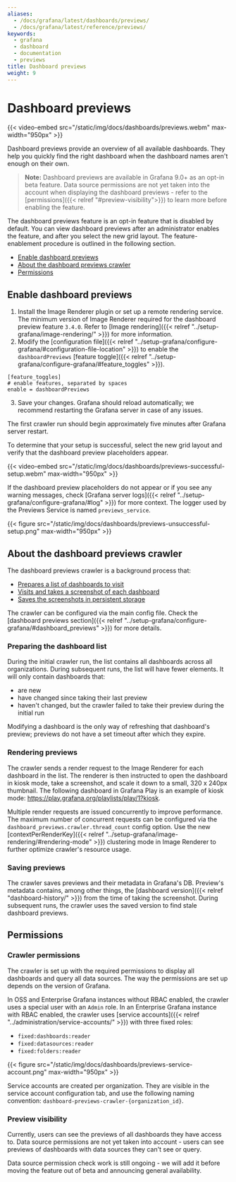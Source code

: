 ```yaml
---
aliases:
  - /docs/grafana/latest/dashboards/previews/
  - /docs/grafana/latest/reference/previews/
keywords:
  - grafana
  - dashboard
  - documentation
  - previews
title: Dashboard previews
weight: 9
---
```


# Dashboard previews

{{< video-embed src="/static/img/docs/dashboards/previews.webm" max-width="950px" >}}

Dashboard previews provide an overview of all available dashboards. They help you quickly find the right dashboard when the dashboard names aren't enough on their own.

> **Note:** Dashboard previews are available in Grafana 9.0+ as an opt-in beta feature. Data source permissions are not yet taken into the account when displaying the dashboard previews - refer to the [permissions]({{< relref "#preview-visibility">}}) to learn more before enabling the feature.

The dashboard previews feature is an opt-in feature that is disabled by default. You can view dashboard previews after an administrator enables the feature, and after you select the new grid layout. The feature-enablement procedure is outlined in the following section.

- [Enable dashboard previews](#enable-dashboard-previews)
- [About the dashboard previews crawler](#about-the-dashboard-previews-crawler)
- [Permissions](#permissions)

## Enable dashboard previews

1. Install the Image Renderer plugin or set up a remote rendering service. The minimum version of Image Renderer required for the dashboard preview feature `3.4.0`. Refer to [Image rendering]({{< relref "../setup-grafana/image-rendering/" >}}) for more information.
2. Modify the [configuration file]({{< relref "../setup-grafana/configure-grafana/#configuration-file-location" >}}) to enable the `dashboardPreviews` [feature toggle]({{< relref "../setup-grafana/configure-grafana/#feature_toggles" >}}).

```
[feature_toggles]
# enable features, separated by spaces
enable = dashboardPreviews
```

3. Save your changes. Grafana should reload automatically; we recommend restarting the Grafana server in case of any issues.

The first crawler run should begin approximately five minutes after Grafana server restart.

To determine that your setup is successful, select the new grid layout and verify that the dashboard preview placeholders appear.

{{< video-embed src="/static/img/docs/dashboards/previews-successful-setup.webm" max-width="950px" >}}

If the dashboard preview placeholders do not appear or if you see any warning messages, check [Grafana server logs]({{< relref "../setup-grafana/configure-grafana/#log" >}}) for more context. The logger used by the Previews Service is named `previews_service`.

{{< figure src="/static/img/docs/dashboards/previews-unsuccessful-setup.png" max-width="950px" >}}

## About the dashboard previews crawler

The dashboard previews crawler is a background process that:

- [Prepares a list of dashboards to visit](#preparing-the-dashboard-list)
- [Visits and takes a screenshot of each dashboard](#rendering-previews)
- [Saves the screenshots in persistent storage](#saving-previews)

The crawler can be configured via the main config file. Check the [dashboard previews section]({{< relref "../setup-grafana/configure-grafana/#dashboard_previews" >}}) for more details.

### Preparing the dashboard list

During the initial crawler run, the list contains all dashboards across all organizations.
During subsequent runs, the list will have fewer elements. It will only contain dashboards that:

- are new
- have changed since taking their last preview
- haven't changed, but the crawler failed to take their preview during the initial run

Modifying a dashboard is the only way of refreshing that dashboard's preview; previews do not have a set timeout after which they expire.

### Rendering previews

The crawler sends a render request to the Image Renderer for each dashboard in the list. The renderer is then instructed to open the dashboard in kiosk mode, take a screenshot, and scale it down to a small, 320 x 240px thumbnail. The following dashboard in Grafana Play is an example of kiosk mode: https://play.grafana.org/playlists/play/1?kiosk.

Multiple render requests are issued concurrently to improve performance. The maximum number of concurrent requests can be configured via the `dashboard_previews.crawler.thread_count` config option.
Use the new [contextPerRenderKey]({{< relref "../setup-grafana/image-rendering/#rendering-mode" >}}) clustering mode in Image Renderer to further optimize crawler's resource usage.

### Saving previews

The crawler saves previews and their metadata in Grafana's DB. Preview's metadata contains, among other things, the [dashboard version]({{< relref "dashboard-history/" >}}) from the time of taking the screenshot. During subsequent runs, the crawler uses the saved version to find stale dashboard previews.

## Permissions

### Crawler permissions

The crawler is set up with the required permissions to display all dashboards and query all data sources. The way the permissions are set up depends on the version of Grafana.

In OSS and Enterprise Grafana instances without RBAC enabled, the crawler uses a special user with an `Admin` role.
In an Enterprise Grafana instance with RBAC enabled, the crawler uses [service accounts]({{< relref "../administration/service-accounts/" >}}) with three fixed roles:

- `fixed:dashboards:reader`
- `fixed:datasources:reader`
- `fixed:folders:reader`

{{< figure src="/static/img/docs/dashboards/previews-service-account.png" max-width="950px" >}}

Service accounts are created per organization. They are visible in the service account configuration tab, and use the following naming convention: `dashboard-previews-crawler-{organization_id}`.

### Preview visibility

Currently, users can see the previews of all dashboards they have access to. Data source permissions are not yet taken into account - users can see previews of dashboards with data sources they can't see or query.

Data source permission check work is still ongoing - we will add it before moving the feature out of beta and announcing general availability.
